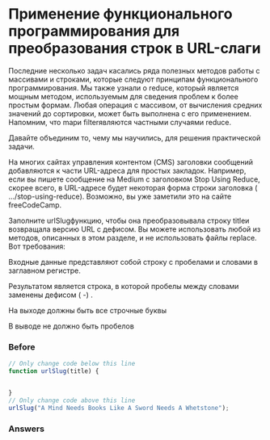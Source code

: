 # Применение функционального программирования для преобразования строк в URL-слаги
Последние несколько задач касались ряда полезных методов работы с массивами и строками, которые следуют принципам функционального программирования. Мы также узнали о reduce, который является мощным методом, используемым для сведения проблем к более простым формам. Любая операция с массивом, от вычисления средних значений до сортировки, может быть выполнена с его применением. Напомним, что mapи filterявляются частными случаями reduce.

Давайте объединим то, чему мы научились, для решения практической задачи.

На многих сайтах управления контентом (CMS) заголовки сообщений добавляются к части URL-адреса для простых закладок. Например, если вы пишете сообщение на Medium с заголовком Stop Using Reduce, скорее всего, в URL-адресе будет некоторая форма строки заголовка ( .../stop-using-reduce). Возможно, вы уже заметили это на сайте freeCodeCamp.

Заполните urlSlugфункцию, чтобы она преобразовывала строку titleи возвращала версию URL с дефисом. Вы можете использовать любой из методов, описанных в этом разделе, и не использовать файлы replace. Вот требования:

Входные данные представляют собой строку с пробелами и словами в заглавном регистре.

Результатом является строка, в которой пробелы между словами заменены дефисом ( -) .

На выходе должны быть все строчные буквы

В выводе не должно быть пробелов
### Before
```javascript
// Only change code below this line
function urlSlug(title) {


}
// Only change code above this line
urlSlug("A Mind Needs Books Like A Sword Needs A Whetstone");
```
### Answers
```javascript

```

